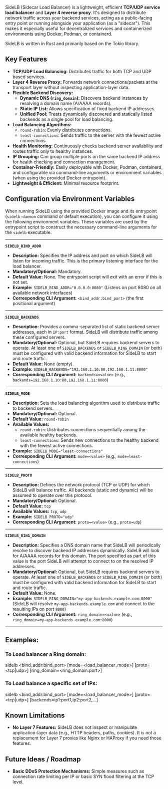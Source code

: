 SideLB (Sidecar Load Balancer) is a lightweight, efficient **TCP/UDP service load balancer** and **Layer 4 reverse proxy**.
It's designed to distribute network traffic across your backend services, acting as a public-facing entry point or running alongside your application (as a "sidecar"). This makes it especially useful for decentralized services and containerized environments using Docker, Podman, or containerd.

SideLB is written in Rust and primarily based on the Tokio library.

## Key Features

-   **TCP/UDP Load Balancing:** Distributes traffic for both TCP and UDP based services.
-   **Layer 4 Reverse Proxy:** Forwards network connections/packets at the transport layer without inspecting application-layer data.
-   **Flexible Backend Discovery:**
    -   **Dynamic DNS (`ring_domain`):** Discovers backend instances by resolving a domain name (A/AAAA records).
    -   **Static IP List:** Allows specification of fixed backend IP addresses.
    -   **Unified Pool:** Treats dynamically discovered and statically listed backends as a single pool for load balancing.
-   **Load Balancing Algorithms:**
    -   `round-robin`: Evenly distributes connections.
    -   `least-connections`: Sends traffic to the server with the fewest active connections.
-   **Health Monitoring:** Continuously checks backend server availability and routes traffic only to healthy instances.
-   **IP Grouping:** Can group multiple ports on the same backend IP address for health checking and connection management.
-   **Container-Friendly:** Easily deployable with Docker, Podman, containerd, and configurable via command-line arguments or environment variables (when using the provided Docker entrypoint).
-   **Lightweight & Efficient:** Minimal resource footprint.

## Configuration via Environment Variables

When running SideLB using the provided Docker image and its entrypoint (`sidelb-daemon` command or default execution), you can configure it using the following environment variables. These variables are used by the entrypoint script to construct the necessary command-line arguments for the `sidelb` executable.

---

**`SIDELB_BIND_ADDR`**

* **Description:** Specifies the IP address and port on which SideLB will listen for incoming traffic. This is the primary listening interface for the load balancer.
* **Mandatory/Optional:** Mandatory.
* **Default Value:** None. The entrypoint script will exit with an error if this is not set.
* **Example:** `SIDELB_BIND_ADDR="0.0.0.0:8080"` (Listens on port 8080 on all available network interfaces)
* **Corresponding CLI Argument:** `<bind_addr:bind_port>` (the first positional argument)

---

**`SIDELB_BACKENDS`**

* **Description:** Provides a comma-separated list of static backend server addresses, each in `IP:port` format. SideLB will distribute traffic among these configured servers.
* **Mandatory/Optional:** Optional, but SideLB requires backend servers to operate. At least one of `SIDELB_BACKENDS` or `SIDELB_RING_DOMAIN` (or both) must be configured with valid backend information for SideLB to start and route traffic.
* **Default Value:** None (empty).
* **Example:** `SIDELB_BACKENDS="192.168.1.10:80,192.168.1.11:8000"`
* **Corresponding CLI Argument:** `backends=<value>` (e.g., `backends=192.168.1.10:80,192.168.1.11:8000`)

---

**`SIDELB_MODE`**

* **Description:** Sets the load balancing algorithm used to distribute traffic to backend servers.
* **Mandatory/Optional:** Optional.
* **Default Value:** `round-robin`
* **Available Values:**
    * `round-robin`: Distributes connections sequentially among the available healthy backends.
    * `least-connections`: Sends new connections to the healthy backend with the fewest active connections.
* **Example:** `SIDELB_MODE="least-connections"`
* **Corresponding CLI Argument:** `mode=<value>` (e.g., `mode=least-connections`)

---

**`SIDELB_PROTO`**

* **Description:** Defines the network protocol (TCP or UDP) for which SideLB will balance traffic. All backends (static and dynamic) will be assumed to operate over this protocol.
* **Mandatory/Optional:** Optional.
* **Default Value:** `tcp`
* **Available Values:** `tcp`, `udp`
* **Example:** `SIDELB_PROTO="udp"`
* **Corresponding CLI Argument:** `proto=<value>` (e.g., `proto=udp`)

---

**`SIDELB_RING_DOMAIN`**

* **Description:** Specifies a DNS domain name that SideLB will periodically resolve to discover backend IP addresses dynamically. SideLB will look for A/AAAA records for this domain. The port specified as part of this value is the port SideLB will attempt to connect to on the resolved IP addresses.
* **Mandatory/Optional:** Optional, but SideLB requires backend servers to operate. At least one of `SIDELB_BACKENDS` or `SIDELB_RING_DOMAIN` (or both) must be configured with valid backend information for SideLB to start and route traffic.
* **Default Value:** None.
* **Example:** `SIDELB_RING_DOMAIN="my-app-backends.example.com:8000"` (SideLB will resolve `my-app-backends.example.com` and connect to the resulting IPs on port `8000`)
* **Corresponding CLI Argument:** `ring_domain=<value>` (e.g., `ring_domain=my-app-backends.example.com:8000`)

---

## Examples:

### To Load balancer a Ring domain:

sidelb <bind_addr:bind_port> [mode=<load_balancer_mode>] [proto=<tcp|udp>] [ring_domain=<ring_domain:port>]

### To Load balance a specific set of IPs:

sidelb <bind_addr:bind_port> [mode=<load_balancer_mode>] [proto=<tcp|udp>] [backends=ip1:port1,ip2:port2,...]


## Known Limitations

-   **No Layer 7 Features:** SideLB does not inspect or manipulate application-layer data (e.g., HTTP headers, paths, cookies).
    It is not a replacement for Layer 7 proxies like Nginx or HAProxy if you need those features.

## Future Ideas / Roadmap

-   **Basic DDoS Protection Mechanisms:** Simple measures such as connection rate limiting per IP or basic SYN flood filtering at the TCP level.
